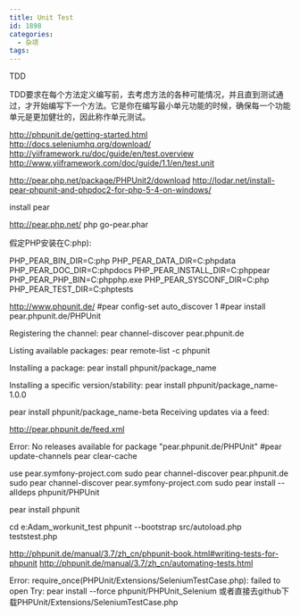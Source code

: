 ```yaml
---
title: Unit Test
id: 1898
categories:
  - 杂项
tags:
---
```


TDD

TDD要求在每个方法定义编写前，去考虑方法的各种可能情况，并且直到测试通过，才开始编写下一个方法。它是你在编写最小单元功能的时候，确保每一个功能单元是更加健壮的，因此称作单元测试。

http://phpunit.de/getting-started.html
http://docs.seleniumhq.org/download/
http://yiiframework.ru/doc/guide/en/test.overview
http://www.yiiframework.com/doc/guide/1.1/en/test.unit

http://pear.php.net/package/PHPUnit2/download
http://lodar.net/install-pear-phpunit-and-phpdoc2-for-php-5-4-on-windows/

install pear

http://pear.php.net/
php go-pear.phar

假定PHP安装在C:php):

PHP_PEAR_BIN_DIR=C:php
PHP_PEAR_DATA_DIR=C:phpdata
PHP_PEAR_DOC_DIR=C:phpdocs
PHP_PEAR_INSTALL_DIR=C:phppear
PHP_PEAR_PHP_BIN=C:phpphp.exe
PHP_PEAR_SYSCONF_DIR=C:php
PHP_PEAR_TEST_DIR=C:phptests

http://www.phpunit.de/
#pear config-set auto_discover 1
#pear install pear.phpunit.de/PHPUnit

Registering the channel:
pear channel-discover pear.phpunit.de

Listing available packages:
pear remote-list -c phpunit

Installing a package:
pear install phpunit/package_name

Installing a specific version/stability:
pear install phpunit/package_name-1.0.0

pear install phpunit/package_name-beta
Receiving updates via a feed:

http://pear.phpunit.de/feed.xml

Error: No releases available for package "pear.phpunit.de/PHPUnit"
#pear update-channels
pear clear-cache

use pear.symfony-project.com
sudo pear channel-discover pear.phpunit.de
sudo pear channel-discover pear.symfony-project.com
sudo pear install --alldeps phpunit/PHPUnit

pear install phpunit

cd e:Adam_workunit_test
phpunit --bootstrap src/autoload.php teststest.php

http://phpunit.de/manual/3.7/zh_cn/phpunit-book.html#writing-tests-for-phpunit
http://phpunit.de/manual/3.7/zh_cn/automating-tests.html

Error:
require_once(PHPUnit/Extensions/SeleniumTestCase.php): failed to open
Try:
pear install --force phpunit/PHPUnit_Selenium
或者直接去github下载PHPUnit/Extensions/SeleniumTestCase.php